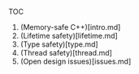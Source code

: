 TOC

1. (Memory-safe C++)[intro.md]
1. (Lifetime safety)[lifetime.md]
1. (Type safety)[type.md]
1. (Thread safety)[thread.md]
1. (Open design issues)[issues.md]